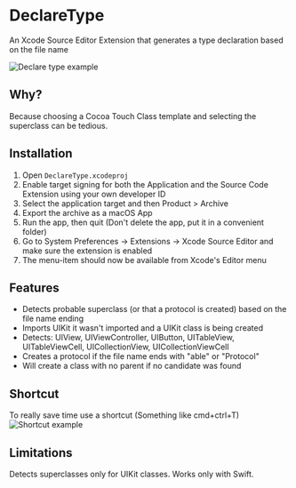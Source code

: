 # DeclareType
An Xcode Source Editor Extension that generates a type declaration based on the file name

![Declare type example](https://github.com/timaktimak/DeclareType/blob/master/Assets/ViewControllerExample.gif)


## Why?

Because choosing a Cocoa Touch Class template and selecting the superclass can be tedious.

## Installation

1. Open ``DeclareType.xcodeproj``
2. Enable target signing for both the Application and the Source Code Extension using your own developer ID
3. Select the application target and then Product > Archive
4. Export the archive as a macOS App
5. Run the app, then quit (Don't delete the app, put it in a convenient folder)
6. Go to System Preferences -> Extensions -> Xcode Source Editor and make sure the extension is enabled
7. The menu-item should now be available from Xcode's Editor menu

## Features
- Detects probable superclass (or that a protocol is created) based on the file name ending
- Imports UIKit it wasn't imported and a UIKit class is being created
- Detects: UIView, UIViewController, UIButton, UITableView, UITableViewCell, UICollectionView, UICollectionViewCell
- Creates a protocol if the file name ends with "able" or "Protocol"
- Will create a class with no parent if no candidate was found

## Shortcut
To really save time use a shortcut (Something like cmd+ctrl+T)
![Shortcut example](https://github.com/timaktimak/DeclareType/blob/master/Assets/Shortcut.png)

## Limitations
Detects superclasses only for UIKit classes. Works only with Swift.
